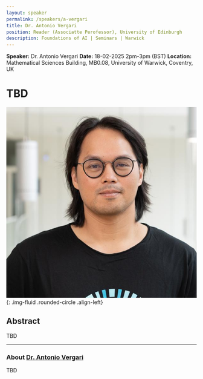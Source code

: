 ```yaml
---
layout: speaker
permalink: /speakers/a-vergari
title: Dr. Antonio Vergari
position: Reader (Associatte Perofessor), University of Edinburgh 
description: Foundations of AI | Seminars | Warwick
---
```


**Speaker:** Dr. Antonio Vergari
**Date:** 18-02-2025 2pm-3pm (BST)
**Location:** Mathematical Sciences Building, MB0.08, University of Warwick, Coventry, UK

# TBD

![Dr. Antonio Vergari](/assets/img/kr_mu.jpg){: .img-fluid .rounded-circle .align-left}

## Abstract

TBD

---

### About [Dr. Antonio Vergari](https://nolovedeeplearning.com)

TBD
